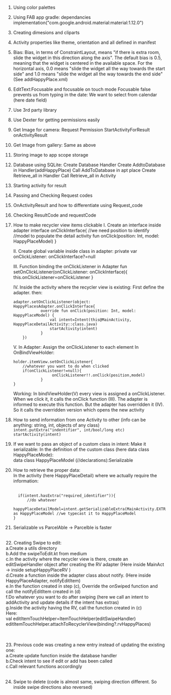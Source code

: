 1. Using color palettes

2. Using FAB
	app gradle:
	dependancies
	implementation("com.google.android.material:material:1.12.0")

3. Creating dimesions and cliparts

4. Activity properties like theme, orientation and all defined in manifest

5. Bias: Bias, in terms of ConstraintLayout, means "if there is extra room, slide the widget in this direction along the axis". The default bias is 0.5, meaning that the widget is centered in the available space. For the horizontal axis, 0.0 means "slide the widget all the way towards the start side" and 1.0 means "slide the widget all the way towards the end side" (See addHappyPlace.xml)

6. EditText:Focusable and focusable on touch mode
Focusable false prevents us from typing in the date: We want to select from calendar (here date field)

7. Use 3rd party library

8. Use Dexter for getting permissions easily

9. Get Image for camera:
	Request Permission
	StartActivityForResult
	onActivityResult

10. Get Image from gallery:
	Same as above

11. Storing image to app scope storage

12. Database using SQLite:
	Create Database Handler
	Create AddtoDatabase in Handler(addHappyPlace)
	Call AddToDatabase in apt place
	Create Retrieve_all in Handler
	Call Retrieve_all in Activity

13. Starting activity for result

14. Passing and Checking Request codes

15. OnActivityResult and how to differentiate using Request_code

16. Checking ResultCode and requestCode

17. How to make recycler view items clickable
	I. Create an interface inside adapter
		interface onClickInterface{
			//we need position to identify
       			 //model to populate the detail activity
        		fun onClick(position: Int, model: HappyPlaceModel)
    		}
	
	II. Create global variable inside class in adapter:
		private var onClickListener: onClickInterface?=null


	III. Function binding the onClickListener in Adapter
		fun setOnClickListener(onClickListener: onClickInterface){
       			 this.onClickListener=onClickListener
    		}

	IV. Inside the activity where the recycler view is existing:
		First define the adapter. then:
		
		adapter.setOnClickListener(object: HappyPlacesAdapter.onClickInterface{
            		override fun onClick(position: Int, model: HappyPlaceModel) {
                		val intent=Intent(this@MainActivity, HappyPlaceDetailActivity::class.java)
                		startActivity(intent)
            		}
        	})


	V. In Adapter: Assign the onClickListener to each element
		In OnBindViewHolder:

		holder.itemView.setOnClickListener{
			//whatever you want to do when clicked
			if(onClickListener!=null){
               			 onClickListener!!.onClick(position,model)
            		}
		}


	Working: In bindViewHolder(V) every view is assigned a onClickListener. When we click it, it calls the onClick function (III). The adapter is 	informed to execute this function. But the adapter has overridden it (IV). So it calls the overridden version which opens the new activity




18. How to send information from one Activity to other (info can be anything: string, int, objects of any class)
	      ```intent.putExtra("indentifier", int/bool/long etc)``` </br>
      	```startActivity(intent)```


19. If we want to pass an object of a custom class in intent:
	Make it serializable:
		In the definition of the custom class (here data class HappyPlaceMode):</br>
			data class HappyPlaceModel (//declarations):Serializable



20. How to retrieve the proper data:</br>
	In the activity (here HappyPlaceDetail) where we actually require the information:</br></br>
	
	      if(intent.hasExtra("required_identifier")){
		      //do whatever
		      happyPlaceDetailModel=intent.getSerializableExtra(MainActivity.EXTRA_PLACE_DETAILS) as HappyPlaceModel //we typecast it to HappyPlaceModel
	    }



21. Serializable vs ParcelAble -> Parcelble is faster

</br>
22. Creating Swipe to edit:</br>
	a.Create a utils directory	</br>
	b.Add the swipeToEdit.kt from medium</br>
	c.In the activity where the recycler view is there, create an editSwipeHandler object after creating the RV adapter (Here inside MainAct -> inside setupHappyPlaceRV )</br>
	d.Create a function inside the adapter class about notify. (Here inside HappyPlaceAdapter, notifyEditItem)</br>
	e.In the function created in step (c), Override the onSwiped function and call the notifyEditItem created in (d)</br>
	f.Do whatever you want to do after swiping (here we call an intent to addActivity and update details if the intent has extras)</br>
	g.Inside the activity having the RV, call the function created in (c)</br>
		Here:</br> 
    val editItemTouchHelper=ItemTouchHelper(editSwipeHandler)</br>
    editItemTouchHelper.attachToRecyclerView(binding?.rvHappyPlaces)</br>

</br></br>
23. Previous code was creating a new entry instead of updating the existing one: </br>
	a.Create update function inside the database handler</br>
	b.Check intent to see if edit or add has been called</br>
	c.Call relevant functions accordingly</br></br>

24. Swipe to delete (code is almost same, swiping direction different. So inside swipe directions also reversed)
	</br></br>

